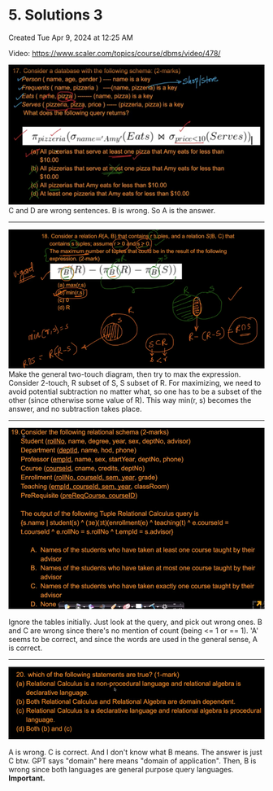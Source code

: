 # 5. Solutions 3
Created Tue Apr 9, 2024 at 12:25 AM

Video: https://www.scaler.com/topics/course/dbms/video/478/

![](../../../../assets/5-Solutions-3-image-1-bb0f4323.png)
C and D are wrong sentences. B is wrong. So A is the answer.

---

![](../../../../assets/5-Solutions-3-image-2-bb0f4323.png)
Make the general two-touch diagram, then try to max the expression. Consider 2-touch, R subset of S, S subset of R. For maximizing, we need to avoid potential subtraction no matter what, so one has to be a subset of the other (since otherwise some value of R). This way min(r, s) becomes the answer, and no subtraction takes place.

---

![](../../../../assets/5-Solutions-3-image-3-bb0f4323.png)

Ignore the tables initially. Just look at the query, and pick out wrong ones. B and C are wrong since there's no mention of count (being <= 1 or == 1). 'A' seems to be correct, and since the words are used in the general sense, A is correct.

---

![](../../../../assets/5-Solutions-3-image-4-bb0f4323.png)

A is wrong. C is correct. And I don't know what B means. The answer is just C btw. GPT says "domain" here means "domain of application". Then, B is wrong since both languages are general purpose query languages. **Important.**
